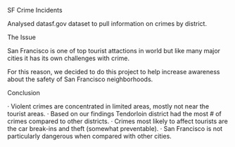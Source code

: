 SF Crime Incidents

Analysed datasf.gov dataset to pull information on crimes by district. 

The Issue

San Francisco is one of top tourist attactions in world but like many major cities it has its own challenges with crime.  

For this reason, we decided to do this project to help increase awareness about the safety of San Francisco neighborhoods.



Conclusion


· Violent crimes are concentrated in limited areas, mostly not near the tourist areas.
· Based on our findings Tendorloin district had the most # of crimes compared to other districts. 
· Crimes most likely to affect tourists are the car break-ins and theft (somewhat preventable).
· San Francisco is not particularly dangerous when compared with other cities.
